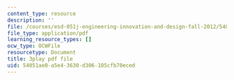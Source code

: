 ```yaml
---
content_type: resource
description: ''
file: /courses/esd-051j-engineering-innovation-and-design-fall-2012/54051ae0a5e43630d306105cfb70eced_ET15GHDbbeA.pdf
file_type: application/pdf
learning_resource_types: []
ocw_type: OCWFile
resourcetype: Document
title: 3play pdf file
uid: 54051ae0-a5e4-3630-d306-105cfb70eced
---
```

